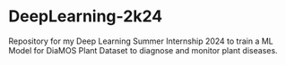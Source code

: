 # DeepLearning-2k24
Repository for my Deep Learning Summer Internship 2024 to train a ML Model for DiaMOS Plant Dataset to diagnose and monitor plant diseases.
